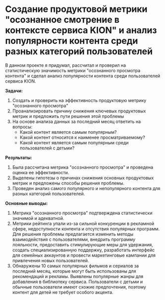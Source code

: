 # Создание продуктовой метрики "осознанное смотрение в контексте сервиса KION" и анализ популярности контента среди разных категорий пользователей 

В данном проекте я придумал, рассчитал и проверил на статистическую значимость метрики "осознанного просмотра контента" и сделал анализ популярности контента среди пользователей сервиса KION.

**Задачи:**
1. Создать и проверить на эффективность продуктовую метрику "осознанного просмотра"
2. Проанализировать причину снижения ключевых продуктовых метрик и предложить пути решения этой проблемы
3. На основе анализа данных за последний месяц ответить на вопросы: 
    - Какой контент является самым популярным?
    - Какой контент относится к наименее просматриваемому? 
    - Какой контент является самым популярным среди пользователей с детьми?

**Результаты:**
1. Была рассчитана метрика "осознанного просмотра" и проведена оценка ее эффективности.
2. Выделены гипотезы о причинах снижения основных продуктовых метрик и предложены способы решения проблемы.
3. Проведен анализ самого популярного и непопулярного контента для разных категорий пользователей.

**Основные выводы:**
1. Метрика "осознанного просмотра" подтверждена статистически значимой и адекватной.
2. Метрики рейтинга упали из-за сильной конкуренции в рекламной сфере, недоступности контента и отсутствия популярных программ. Для решения проблемы предлагается изменить методы взаимодействия с пользователями, внедрить программу лояльности, предоставить стимулирующие меры для удержания, создать специализированную поддержку, разработать интерфейс для семейных аккаунтов и провести маркетинговые кампании для привлечения новых пользователей.
3. Обнаружены 10 самых популярных фильмов и сериалов за последний месяц, которые могут быть использованы для рекомендаций и рекламы. Выявлены популярные жанры для добавления в библиотеку сервиса. Пользователи с детьми и обычные пользователи имеют схожие предпочтения, поэтому контент для детей не требует особого акцента.